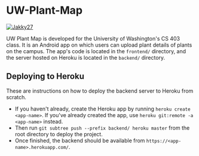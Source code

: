 # UW-Plant-Map

[![Jakky27](https://circleci.com/gh/Jakky27/UW-Plant-Map.svg?style=svg)](https://circleci.com/gh/Jakky27/UW-Plant-Map)

UW Plant Map is developed for the University of Washington's CS 403 class. It is an Android app on which users can upload plant details of plants on the campus. The app's code is located in the `frontend/` directory, and the server hosted on Heroku is located in the `backend/` directory.

## Deploying to Heroku

These are instructions on how to deploy the backend server to Heroku from scratch.

- If you haven't already, create the Heroku app by running `heroku create <app-name>`. If you've already created the app, use `heroku git:remote -a <app-name>` instead.
- Then run `git subtree push --prefix backend/ heroku master` from the root directory to deploy the project.
- Once finished, the backend should be available from `https://<app-name>.herokuapp.com/`.
